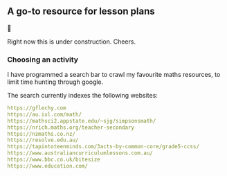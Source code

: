 ## A go-to resource for lesson plans

🚀

Right now this is under construction. Cheers.

### Choosing an activity 

I have programmed a search bar to crawl my favourite maths resources, to limit time hunting through google.

<script async src="https://cse.google.com/cse.js?cx=3272051fa9ad652ee"></script>
<div class="gcse-search"></div>

The search currently indexes the following websites:

```YAML
https://gflechy.com
https://au.ixl.com/math/
https://mathsci2.appstate.edu/~sjg/simpsonsmath/
https://nrich.maths.org/teacher-secondary
https://nzmaths.co.nz/
https://resolve.edu.au/
https://tapintoteenminds.com/3acts-by-common-core/grade5-ccss/
https://www.australiancurriculumlessons.com.au/
https://www.bbc.co.uk/bitesize
https://www.education.com/
